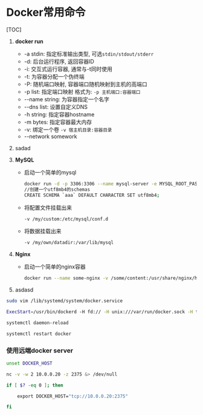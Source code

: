  # Docker常用命令

[TOC]

1. **docker run**
   - -a stdin: 指定标准输出类型, 可选`stdin/stdout/stderr`
   - -d: 后台运行程序, 返回容器ID
   - -i: 交互式运行容器, 通常与-t同时使用
   - -t: 为容器分配一个伪终端
   - -P: 随机端口映射, 容器端口随机映射到主机的高端口
   - -p list: 指定端口映射 格式为: `-p 主机端口:容器端口`
   - --name string: 为容器指定一个名字
   - --dns list: 设置自定义DNS 
   - -h string: 指定容器hostname
   - -m bytes: 指定容器最大内存
   - -v: 绑定一个卷 `-v 宿主机目录:容器目录`
   - --network somework
   
2. sadad

3. **MySQL**
   - 启动一个简单的mysql
   
     ```bash
     docker run -d -p 3306:3306 --name mysql-server -e MYSQL_ROOT_PASSWORD=mysqlpassword mysql:5.7
     //创建一个utf8mb4的schemas
     CREATE SCHEMA `aaa` DEFAULT CHARACTER SET utf8mb4;
     ```
   
   - 将配置文件挂载出来
   
     ```bash
     -v /my/custom:/etc/mysql/conf.d
     ```
     
   - 将数据挂载出来
   
     ```bash
     -v /my/own/datadir:/var/lib/mysql
     ```
   
4. **Nginx**

   - 启动一个简单的nginx容器

     ```bash
     docker run --name some-nginx -v /some/content:/usr/share/nginx/html:ro -d nginx
     ```

5. asdasd

```bash
sudo vim /lib/systemd/system/docker.service

ExecStart=/usr/bin/dockerd -H fd:// -H unix:///var/run/docker.sock -H tcp://0.0.0.0:2375

systemctl daemon-reload

systemctl restart docker
```

### 使用远端docker server

```bash
unset DOCKER_HOST

nc -v -w 2 10.0.0.20 -z 2375 &> /dev/null

if [ $? -eq 0 ]; then

​    export DOCKER_HOST="tcp://10.0.0.20:2375"

fi
```

